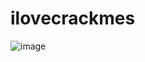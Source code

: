 # ilovecrackmes

![image](https://github.com/Jimmy01240397/CTF-writeup/assets/57281249/a53eb507-e3ba-4331-a76f-7f11bfc63210)
